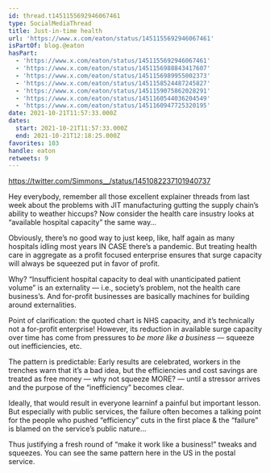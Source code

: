 ```yaml
---
id: thread.t1451155692946067461
type: SocialMediaThread
title: Just-in-time health
url: 'https://www.x.com/eaton/status/1451155692946067461'
isPartOf: blog.@eaton
hasPart:
  - 'https://www.x.com/eaton/status/1451155692946067461'
  - 'https://www.x.com/eaton/status/1451156988843417607'
  - 'https://www.x.com/eaton/status/1451156989955002373'
  - 'https://www.x.com/eaton/status/1451158524487245827'
  - 'https://www.x.com/eaton/status/1451159075862028291'
  - 'https://www.x.com/eaton/status/1451160544036204549'
  - 'https://www.x.com/eaton/status/1451160947725320195'
date: 2021-10-21T11:57:33.000Z
dates:
  start: 2021-10-21T11:57:33.000Z
  end: 2021-10-21T12:18:25.000Z
favorites: 103
handle: eaton
retweets: 9
---
```

https://twitter.com/Simmons__/status/1451082237101940737

Hey everybody, remember all those excellent explainer threads from last week about the problems with JIT manufacturing gutting the supply chain’s ability to weather hiccups? Now consider the health care insustry looks at “available hospital capacity” the same way…

Obviously, there’s no good way to just keep, like, half again as many hospitals idling most years IN CASE there’s a pandemic. But treating health care in aggregate as a profit focused enterprise ensures that surge capacity will always be squeezed put in favor of profit.

Why? “Insufficient hospital capacity to deal with unanticipated patient volume” is an externality — i.e., society’s problem, not the health care business’s. And for-profit businesses are basically machines for building around externalities.

Point of clarification: the quoted chart is NHS capacity, and it’s technically not a for-profit enterprise! However, its reduction in available surge capacity over time has come from pressures to *be more like a business* — squeeze out inefficiencies, etc.

The pattern is predictable: Early results are celebrated, workers in the trenches warn that it’s a bad idea, but the efficiencies and cost savings are treated as free money — why not squeeze MORE? — until a stressor arrives and the purpose of the “inefficiency” becomes clear.

Ideally, that would result in everyone learninf a painful but important lesson. But especially with public services, the failure often becomes a talking point for the people who pushed “efficiency” cuts in the first place &amp; the “failure” is blamed on the service’s public nature…

Thus justifying a fresh round of “make it work like a business!” tweaks and squeezes. You can see the same pattern here in the US in the postal service.

